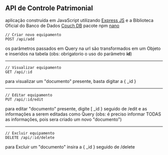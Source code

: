 ﻿## API de Controle Patrimonial 

   aplicação construída em JavaScript utilizando [Express JS](https://expressjs.com) e a Biblioteca Oficial do Banco de Dados [Couch DB](https://couchdb.apache.org) pacote npm [nano](https://www.npmjs.com/package/nano)

    // Criar novo equipamento
    POST /api/add
os parâmetros passados em Query na url são transformados em um Objeto e inseridos na tabela
(obs: obrigatorio o uso do parâmetro **id**)

---

    // Visualizar equipamento
    GET /api/:id
para visualizar um "documento" presente, basta digitar a { _id }

---

    // Editar equipamento
    PUT /api/:id/edit
para editar "documento" presente, digite [ _id } seguido de /edit e as informações a serem editadas como Query
(obs: é preciso informar TODAS as informações, pois sera criado um novo "documento")

---

    // Excluir equipamento
    DELETE /api/:id/delete
para Excluir um "documento" insira a { _id } seguido de /delete
